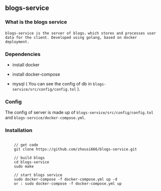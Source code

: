 ## blogs-service

### What is the blogs service
    blogs-service is the server of blogs，which stores and processes user data for the client. Developed using golang, based on docker deployment.

### Dependencies

- install docker

- install docker-compose

- mysql ( You can see the config of db in ``blogs-service/src/config/config.tol`` ).

### Config 
 The config of server is made up of  ``blogs-service/src/config/config.tol`` and ``blogs-service/docker-compose.yml``.

### Installation

```

    // get code
    git clone https://github.com/zhousi666/blogs-service.git

    // build blogs
    cd blogs-service
    sudo make

    // start blogs service
    sudo docker-compose -f docker-compose.yml up -d 
    or : sudo docker-compose -f docker-compose.yml up

```